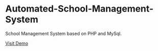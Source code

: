 # Automated-School-Management-System
School Management System based on PHP and MySql.

<a href="http://institute.shuvashish.com/" target="blank">Visit Demo </a>
